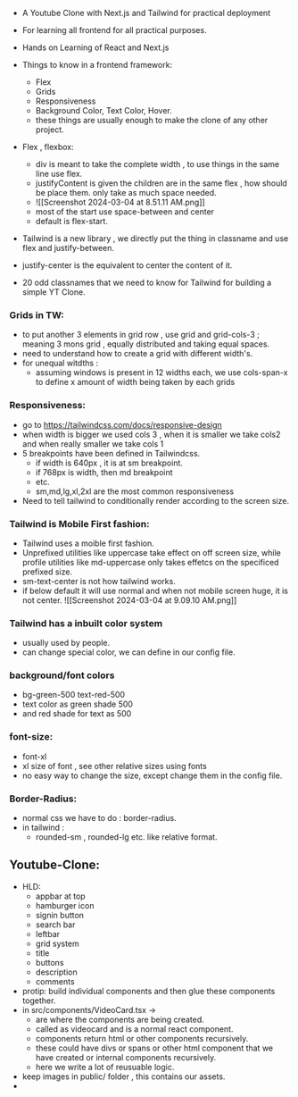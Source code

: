 - A Youtube Clone with Next.js and Tailwind for practical deployment 
- For learning all frontend for all practical purposes.
- Hands on Learning of React and Next.js 
- Things to know in a frontend framework:
	- Flex
	- Grids
	- Responsiveness
	- Background Color, Text Color, Hover.
	- these things are usually enough to make the clone of any other project.

- Flex , flexbox:
	-  div is meant to take the complete width , to use things in the same line use flex.
	- justifyContent is given the children are in the same flex , how should be place them. only take as much space needed.
	- ![[Screenshot 2024-03-04 at 8.51.11 AM.png]]
	- most of the start use space-between and center 
	- default is flex-start.
- Tailwind is a new library , we directly put the thing in classname and use flex and justify-between.
- justify-center is the equivalent to center the content of it.
- 20 odd classnames that we need to know for Tailwind for building a simple YT Clone.

### Grids in TW:
- to put another 3 elements in grid row , use grid and grid-cols-3 ; meaning 3 mons grid , equally distributed and taking equal spaces.
- need to understand how to create a grid with different width's.
- for unequal witdths :
	- assuming  windows is present in 12 widths each, we use cols-span-x to define x amount of width being taken by each grids

### Responsiveness:
- go to https://tailwindcss.com/docs/responsive-design 
- when width is bigger we used cols 3 , when it is smaller we take cols2 and when really smaller we take cols 1 
- 5 breakpoints have been defined in Tailwindcss.
	- if width is 640px , it is at sm breakpoint.
	- if 768px is width, then md breakpoint 
	- etc.
	- sm,md,lg,xl,2xl are the most common responsiveness
- Need to tell tailwind to conditionally render according to the screen size.

### Tailwind is Mobile First fashion:
- Tailwind uses a moible first fashion.
- Unprefixed utilities like uppercase take effect on off screen size, while profile utilities like md-uppercase only takes effetcs on the specificed prefixed size.
- sm-text-center is not how tailwind works.
- if below default it will use normal and when not mobile screen huge, it is not center. ![[Screenshot 2024-03-04 at 9.09.10 AM.png]]
### Tailwind has a inbuilt color system 
- usually used by people.
- can change special color, we can define in our config file.

### background/font colors
- bg-green-500 text-red-500 
- text color as green shade 500
- and red shade for text as 500

### font-size:
- font-xl 
- xl size of font , see other relative sizes using fonts
- no easy way to change the size, except change them in the config file.

### Border-Radius:
-  normal css we have to do : border-radius.
- in tailwind :
	- rounded-sm , rounded-lg etc. like relative format.



## Youtube-Clone:
- HLD:
	- appbar at top
	- hamburger icon 
	- signin button 
	- search bar
	- leftbar 
	- grid system
	- title
	- buttons 
	- description 
	- comments 
- protip: build individual components and then glue these components together.
- in src/components/VideoCard.tsx ->
	- are where the components are being created.
	- called as videocard and is a normal react component.
	- components return html or other components recursively.
	- these could have divs or spans or other html component that we have created or internal components recursively.
	- here we write a lot of reusuable logic.
- keep images in public/ folder , this contains our assets.
- 